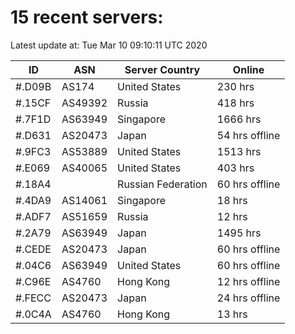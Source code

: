 # 15 recent servers:

Latest update at: Tue Mar 10 09:10:11 UTC 2020

| ID | ASN | Server Country | Online |
| -- | --- | -------------- | ------ |
| #.D09B | AS174 | United States | 230 hrs |
| #.15CF | AS49392 | Russia | 418 hrs |
| #.7F1D | AS63949 | Singapore | 1666 hrs |
| #.D631 | AS20473 | Japan | 54 hrs offline |
| #.9FC3 | AS53889 | United States | 1513 hrs |
| #.E069 | AS40065 | United States | 403 hrs |
| #.18A4 |  | Russian Federation | 60 hrs offline |
| #.4DA9 | AS14061 | Singapore | 18 hrs |
| #.ADF7 | AS51659 | Russia | 12 hrs |
| #.2A79 | AS63949 | Japan | 1495 hrs |
| #.CEDE | AS20473 | Japan | 60 hrs offline |
| #.04C6 | AS63949 | United States | 60 hrs offline |
| #.C96E | AS4760 | Hong Kong | 12 hrs offline |
| #.FECC | AS20473 | Japan | 24 hrs offline |
| #.0C4A | AS4760 | Hong Kong | 13 hrs |

